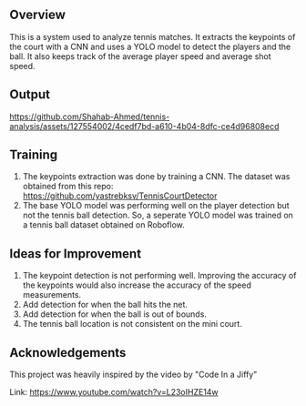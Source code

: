 ## Overview

This is a system used to analyze tennis matches. It extracts the keypoints of the court with a CNN and uses a YOLO model to detect the players and the ball.
It also keeps track of the average player speed and average shot speed.

## Output

https://github.com/Shahab-Ahmed/tennis-analysis/assets/127554002/4cedf7bd-a610-4b04-8dfc-ce4d96808ecd

## Training

1. The keypoints extraction was done by training a CNN. The dataset was obtained from this repo: https://github.com/yastrebksv/TennisCourtDetector 
2. The base YOLO model was performing well on the player detection but not the tennis ball detection. So, a seperate YOLO model was trained on a tennis ball dataset obtained on Roboflow.

## Ideas for Improvement

1. The keypoint detection is not performing well. Improving the accuracy of the keypoints would also increase the accuracy of the speed measurements.
2. Add detection for when the ball hits the net.
3. Add detection for when the ball is out of bounds.
4. The tennis ball location is not consistent on the mini court. 

## Acknowledgements

This project was heavily inspired by the video by "Code In a Jiffy"

Link: https://www.youtube.com/watch?v=L23oIHZE14w
